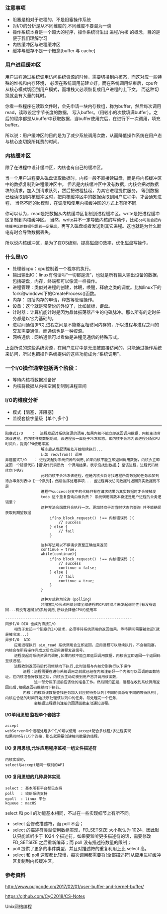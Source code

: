 ### 注意事项

- 阻塞是相对于进程的，不是阻塞操作系统
- 对I/O的分析是从不同维度的,不同维度不要混为一谈
- 操作系统本身是一个超大的程序，操作系统衍生出 进程/内核 的概念，目的是便于我们理解学习
- 内核缓冲区与进程缓冲区
- 缓冲与缓存不是一个概念[buffer 与 cache]

### 用户进程缓冲区

用户进程通过系统调用访问系统资源的时候，需要切换到内核态，而这对应一些特殊的堆栈和内存环境，
必须在系统调用前建立好。而在系统调用结束后，cpu会从核心模式切回到用户模式，而堆栈又必须恢复成用户进程的上下文。
而这种切换就会有大量的耗时。

你看一些程序在读取文件时，会先申请一块内存数组，称为buffer，然后每次调用read，读取设定字节长度的数据，
写入buffer。（用较小的次数填满buffer）。之后的程序都是从buffer中获取数据，当buffer使用完后，在进行下一次调用，填充buffer。

所以说：用户缓冲区的目的是为了减少系统调用次数，从而降低操作系统在用户态与核心态切换所耗费的时间。

### 内核缓冲区

除了在进程中设计缓冲区，内核也有自己的缓冲区。

当一个用户进程要从磁盘读取数据时，内核一般不直接读磁盘，而是将内核缓冲区中的数据复制到进程缓冲区中。
但若是内核缓冲区中没有数据，内核会把对数据块的请求，加入到请求队列，然后把进程挂起，为其它进程提供服务。
等到数据已经读取到内核缓冲区时，把内核缓冲区中的数据读取到用户进程中，才会通知进程，
当然不同的io模型，在调度和使用内核缓冲区的方式上有所不同.

你可以认为，read是把数据从内核缓冲区复制到进程缓冲区。write是把进程缓冲区复制到内核缓冲区。
当然，write并不一定导致内核的写动作，比如`os可能会把内核缓冲区的数据积累到一定量后`，再写入磁盘或者发送到其它进程。这也就是为什么断电有时会导致数据丢失。

所以说内核缓冲区，是为了在OS级别，提高磁盘IO效率，优化磁盘写操作。


### 什么是I/O

- 处理器cpu：cpu控制着一个程序的执行。
- 输出输出IO：linux有句话叫“一切都是流”，也就是所有输入输出设备的数据，包括硬盘，内存，终端都可以像流一样操作。
- 进程管理：类似对进程的创建，休眠，唤醒，释放之类的调度。比如linux下的fork和windows下的CreateProcess()函数。
- 内存： 包括内存的申请，释放等管理操作。
- 设备：这个就是常常说的外设了，比如鼠标，键盘。
- 计时器：计算机能计时是因为晶体振荡器产生的电磁脉冲。那么所有的定时任务都是以它为基础的。
- 进程间通信(IPC),进程之间是不能够互相访问内存的，所以进程与进程之间的交互需要通信，而通信也是一种资源。
- 网络通信：网络通信可以看做是进程见通信的特殊形式。

上面所说的这些系统资源，在用户进程中是无法被直接访问的，只能通过操作系统来访问，所以也把操作系统提供的这些功能成为:“系统调用”。

### 一个I/O操作通常包括两个阶段：

- 等待内核将数据准备好
- 内核将数据从内核空间复制到进程空间

### I/O的维度分析

- 模式【阻塞，非阻塞】
- 监视套接字量级【单个,多个】

----------------------------------------------------------------------------

    阻塞式I/O    ：  进程发起对系统资源的调用,如果内核不能立即返回调用数据，内核主动冷冻该进程，在内核寻找数据期间，该进程会一直处于冷冻状态，即内核不会再为该进程分配CPU时间片，提高CPU使用率高
                    解冻后从发起调用处开始继续执行...
                    比如 recvfrom() 调用
    非阻塞式I/O   ： 进程发起对系统资源的调用,如果内核不能立即返回调用数据，内核会立即返回一个错误代码【错误代码实质为一个调用结果，表示没找到数据，】至该进程，进程代码继续向下执行
                    此时内核不会冷冻该进程，但是内核会将寻找进程所需数据的任务添加到待办事务列表中【一个队列】，然后按序处理事项... 当进程再次访问数据时返回真实数据而不是
                    进程中success分支中的代码只有在请求结果为真实数据时才会被触发
                    todo 这个重复查询由谁负责？ 系统调用函数本身还是用户进程的业务逻辑里？
                    这种写法会函数只会执行一次，更加倾向于对当时状态的查询 并不能确保获取到期望数据
                        if(no_block_request() ！== 内核错误码 ){
                            // success
                        } else {
                            // fail
                        }

                    这种写法可以不停请求直至正确结果返回
                    continue = true;
                    while(continue){
                        if(no_block_request() ！== 内核错误码 ){
                            // success
                            continue = false;
                        } else {
                            // fail
                            continue = true;
                        }
                    }

                    这种方式称为轮询（polling）
                    非阻塞I/O会占用部分或全部进程的CPU时间片来发起询问性[有没有返回...有没有返回]的系统调用,所以会降低CPU的使用率

    ---------------------------------------------------------
    同步I/O DIO 也成为直接I/O
        相当于发起一个阻塞的I/O请求，必须等待系统调用的返回结果，等待期间需要被挂起(就是被冷冻...)
    异步I/O  AIO
        应用进程执行 aio_read 系统调用会立即返回，应用进程可以继续执行，不会被阻塞，内核会在所有操作完成之后向应用进程发送信号。
        进程发起对系统资源的调用,如果内核不能立即返回调用数据，内核会立即返回一个返回码至该进程，
        进程收到返回码后代码继续向下执行,此时进程与内核分别执行以下操作
            进程：进程需要在进行系统调用之前就已经在内核注册好一个内核可以回调的函数地址，在内核准备好数据之后，内核会主动切换到用户态并调用该函数，
                 这一部分属于提前应该做的准备工作。然后回归正题，进程在收到系统调用返回码后,根据返回码继续向下执行。
            内核：内核将该数据查找任务加入对应的待办队列[不同的资源有不同的等待队列],内核在合适的时间开始按序处理该队列中的任务，每处理完一个任务，
                 会根据进程提前注册的回调函数主动通知进程。


#### I/O单用思想 监视单个套接字

    accept
    webServer单个进程处理多个I/O可以使用 accept配合多线程/多进程实现
    如果同时有几万个连接，那么就需要创建相同数量的线程。

#### I/O 复用思想,允许应用程序监视一组文件描述符

    内核实现的，
    select与accept是同一级别的API

#### I/O 复用思想的几种具体实现

    select : 基本所有平台都已支持
    poll   : 较新系统支持
    epoll  : linux 平台
    kqueue : macOS

select 和 poll 的功能基本相同，不过在一些实现细节上有所不同。

- select 会修改描述符，而 poll 不会；
- select 的描述符类型使用数组实现，FD_SETSIZE 大小默认为 1024，因此默认只能监听少于 1024 个描述符。如果要监听更多描述符的话，需要修改 FD_SETSIZE 之后重新编译；而 poll 没有描述符数量的限制；
- poll 提供了更多的事件类型，并且对描述符的重复利用上比 select 高。
- select 和 poll 速度都比较慢，每次调用都需要将[全部描述符]从应用进程缓冲区复制到内核缓冲区。


### 参考资料

http://www.pulpcode.cn/2017/02/01/user-buffer-and-kernel-buffer/

https://github.com/CyC2018/CS-Notes

Unix网络编程